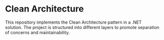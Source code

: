 # Clean Architecture
This repository implements the Clean Architecture pattern in a .NET solution. The project is structured into different layers to promote separation of concerns and maintainability.
